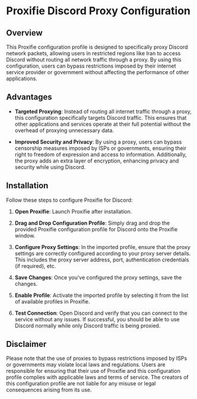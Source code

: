 # Proxifie Discord Proxy Configuration

## Overview

This Proxifie configuration profile is designed to specifically proxy Discord network packets, allowing users in restricted regions like Iran to access Discord without routing all network traffic through a proxy. By using this configuration, users can bypass restrictions imposed by their internet service provider or government without affecting the performance of other applications.

## Advantages

- **Targeted Proxying**: Instead of routing all internet traffic through a proxy, this configuration specifically targets Discord traffic. This ensures that other applications and services operate at their full potential without the overhead of proxying unnecessary data.

- **Improved Security and Privacy**: By using a proxy, users can bypass censorship measures imposed by ISPs or governments, ensuring their right to freedom of expression and access to information. Additionally, the proxy adds an extra layer of encryption, enhancing privacy and security while using Discord.

## Installation

Follow these steps to configure Proxifie for Discord:

1. **Open Proxifie**: Launch Proxifie after installation.

2. **Drag and Drop Configuration Profile**: Simply drag and drop the provided Proxifie configuration profile for Discord onto the Proxifie window.

3. **Configure Proxy Settings**: In the imported profile, ensure that the proxy settings are correctly configured according to your proxy server details. This includes the proxy server address, port, authentication credentials (if required), etc.

4. **Save Changes**: Once you've configured the proxy settings, save the changes.

5. **Enable Profile**: Activate the imported profile by selecting it from the list of available profiles in Proxifie.

6. **Test Connection**: Open Discord and verify that you can connect to the service without any issues. If successful, you should be able to use Discord normally while only Discord traffic is being proxied.

## Disclaimer

Please note that the use of proxies to bypass restrictions imposed by ISPs or governments may violate local laws and regulations. Users are responsible for ensuring that their use of Proxifie and this configuration profile complies with applicable laws and terms of service. The creators of this configuration profile are not liable for any misuse or legal consequences arising from its use.
